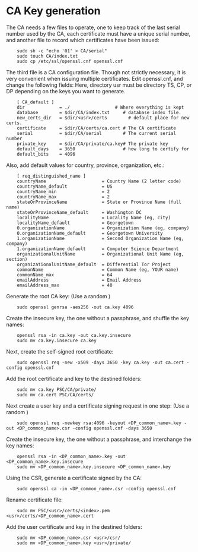 # CA Key generation

The CA needs a few files to operate, one to keep track of the last serial number used by the CA, each certificate must have a unique serial number, and another file to record which certificates have been issued:

```
    sudo sh -c "echo '01' > CA/serial"
    sudo touch CA/index.txt
    sudo cp /etc/ssl/openssl.cnf openssl.cnf
```

The third file is a CA configuration file. Though not strictly necessary, it is very convenient when issuing multiple certificates. Edit openssl.cnf, and change the following fields: Here, directory usr must be directory TS, CP, or DP depending on the keys you want to generate.

```
    [ CA_default ]
    dir             = ./                 # Where everything is kept
    database        = $dir/CA/index.txt     # database index file.
    new_certs_dir   = $dir/<usr>/certs        # default place for new certs.
    certificate     = $dir/CA/certs/ca.cert # The CA certificate
    serial          = $dir/CA/serial        # The current serial number
    private_key     = $dir/CA/private/ca.key# The private key
    default_days    = 3650                  # how long to certify for
    default_bits    = 4096
```

Also, add default values for country, province, organization, etc.:

```
    [ req_distinguished_name ]              
    countryName                     = Country Name (2 letter code)
    countryName_default             = US
    countryName_min                 = 2
    countryName_max                 = 2
    stateOrProvinceName             = State or Province Name (full name)
    stateOrProvinceName_default     = Washington DC
    localityName                    = Locality Name (eg, city)
    localityName_default            = Georgetown
    0.organizationName              = Organization Name (eg, company)
    0.organizationName_default      = Georgetown University
    1.organizationName              = Second Organization Name (eg, company)
    1.organizationName_default      = Computer Science Department
    organizationalUnitName          = Organizational Unit Name (eg, section)
    organizationalUnitName_default  = Differential Tor Project
    commonName                      = Common Name (eg, YOUR name)
    commonName_max                  = 64
    emailAddress                    = Email Address
    emailAddress_max                = 40
```

Generate the root CA key: (Use a random <passphrase>)

```
    sudo openssl genrsa -aes256 -out ca.key 4096
```

Create the insecure key, the one without a passphrase, and shuffle the key names:

```
    openssl rsa -in ca.key -out ca.key.insecure
    sudo mv ca.key.insecure ca.key
```

Next, create the self-signed root certificate:

```
    sudo openssl req -new -x509 -days 3650 -key ca.key -out ca.cert -config openssl.cnf
```

Add the root certificate and key to the destined folders:

```
    sudo mv ca.key PSC/CA/private/
    sudo mv ca.cert PSC/CA/certs/
```

Next create a user key and a certificate signing request in one step: (Use a random <passphrase>)

```
    sudo openssl req -newkey rsa:4096 -keyout <DP_common_name>.key -out <DP_common_name>.csr -config openssl.cnf -days 3650
```

Create the insecure key, the one without a passphrase, and interchange the key names:

```
    openssl rsa -in <DP_common_name>.key -out <DP_common_name>.key.insecure
    sudo mv <DP_common_name>.key.insecure <DP_common_name>.key
```

Using the CSR, generate a certificate signed by the CA:

```
    sudo openssl ca -in <DP_common_name>.csr -config openssl.cnf
```
 
Rename certificate file:

```
    sudo mv PSC/<usr>/certs/<index>.pem <usr>/certs/<DP_common_name>.cert
```

Add the user certificate and key in the destined folders:

```
    sudo mv <DP_common_name>.csr <usr>/csr/
    sudo mv <DP_common_name>.key <usr>/private/
```
